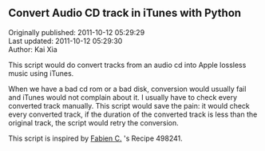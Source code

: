 ## Convert Audio CD track in iTunes with Python  
Originally published: 2011-10-12 05:29:29  
Last updated: 2011-10-12 05:29:30  
Author: Kai Xia  
  
This script would do convert tracks from an audio cd into Apple lossless music using iTunes.

When we have a bad cd rom or a bad disk, conversion would usually fail and iTunes would not complain about it. I usually have to check every converted track manually. This script would save the pain: it would check every converted track, if the duration of the converted track is less than the original track, the script would retry the conversion.

This script is inspired by [Fabien C.](http://code.activestate.com/recipes/users/4010550/) 's Recipe 498241.